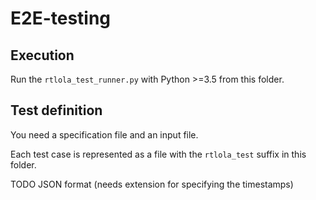 # E2E-testing

## Execution

Run the `rtlola_test_runner.py` with Python >=3.5 from this folder.



## Test definition

You need a specification file and an input file.

Each test case is represented as a file with the `rtlola_test` suffix in this folder.

TODO
JSON format (needs extension for specifying the timestamps)